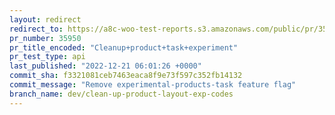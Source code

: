 ```yaml
---
layout: redirect
redirect_to: https://a8c-woo-test-reports.s3.amazonaws.com/public/pr/35950/api/index.html
pr_number: 35950
pr_title_encoded: "Cleanup+product+task+experiment"
pr_test_type: api
last_published: "2022-12-21 06:01:26 +0000"
commit_sha: f3321081ceb7463eaca8f9e73f597c352fb14132
commit_message: "Remove experimental-products-task feature flag"
branch_name: dev/clean-up-product-layout-exp-codes
---
```

